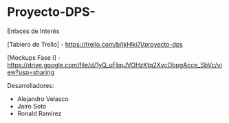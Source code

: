 # Proyecto-DPS-


Enlaces de Interés

[Tablero de Trello] - https://trello.com/b/jkHlki7i/proyecto-dps

[Mockups Fase I] - https://drive.google.com/file/d/1yQ_uFbpJVOHzKtq2XvcObpgAcce_SbVc/view?usp=sharing

[Pruebas funcionalidad fase II]: https://www.youtube.com/watch?v=qRu0sEaTjOU 

Desarrolladores:

  - Alejandro Velasco
  - Jairo Soto
  - Ronald Ramírez
